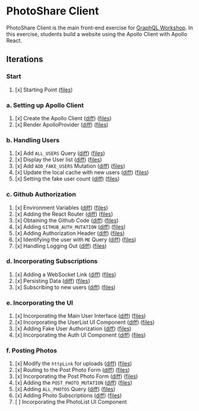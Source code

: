 PhotoShare Client
===============
PhotoShare Client is the main front-end  exercise for [GraphQL Workshop](https://www.graphqlworkshop.com). In this exercise, students build a website using the Apollo Client with Apollo React.

Iterations
---------------

### Start

1. [x] Starting Point ([files](https://github.com/graphqlworkshop/photo-share-client/tree/start))

### a. Setting up Apollo Client

1. [x] Create the Apollo Client ([diff](https://github.com/graphqlworkshop/photo-share-client/compare/start...step-a1)) ([files](https://github.com/graphqlworkshop/photo-share-client/tree/start))
2. [x] Render ApolloProvider ([diff](https://github.com/graphqlworkshop/photo-share-client/compare/step-a1...step-a2)) ([files](https://github.com/graphqlworkshop/photo-share-client/tree/step-a2))

### b. Handling Users

1. [x] Add `ALL_USERS` Query ([diff](https://github.com/graphqlworkshop/photo-share-client/compare/step-a2...step-b1)) ([files](https://github.com/graphqlworkshop/photo-share-client/tree/step-b1))
2. [x] Display the User list ([diff](https://github.com/graphqlworkshop/photo-share-client/compare/step-b1...step-b2)) ([files](https://github.com/graphqlworkshop/photo-share-client/tree/b2))
3. [x] Add `ADD_FAKE_USERS` Mutation ([diff](https://github.com/graphqlworkshop/photo-share-client/compare/step-b2...step-b3)) ([files](https://github.com/graphqlworkshop/photo-share-client/tree/step-b3))
4. [x] Update the local cache with new users ([diff](https://github.com/graphqlworkshop/photo-share-client/compare/step-b3...step-b4)) ([files](https://github.com/graphqlworkshop/photo-share-client/tree/step-b4))
5. [x] Setting the fake user count ([diff](https://github.com/graphqlworkshop/photo-share-client/compare/step-b4...step-b5)) ([files](https://github.com/graphqlworkshop/photo-share-client/tree/step-b5))

### c. Github Authorization

1. [x] Environment Variables ([diff](https://github.com/graphqlworkshop/photo-share-client/compare/step-b5...step-c1)) ([files](https://github.com/graphqlworkshop/photo-share-client/tree/step-c1))
2. [x] Adding the React Router ([diff](https://github.com/graphqlworkshop/photo-share-client/compare/step-c1...step-c2)) ([files](https://github.com/graphqlworkshop/photo-share-client/tree/step-c2))
3. [x] Obtaining the Github Code ([diff](https://github.com/graphqlworkshop/photo-share-client/compare/step-c2...step-c3)) ([files](https://github.com/graphqlworkshop/photo-share-client/tree/step-c3))
4. [x] Adding `GITHUB_AUTH_MUTATION` ([diff](https://github.com/graphqlworkshop/photo-share-client/compare/step-c3...step-c4)) ([files](https://github.com/graphqlworkshop/photo-share-client/tree/step-c4))
5. [x] Adding Authorization Header ([diff](https://github.com/graphqlworkshop/photo-share-client/compare/step-c4...step-c5)) ([files](https://github.com/graphqlworkshop/photo-share-client/tree/step-c5))
6. [x] Identifying the user with `ME` Query  ([diff](https://github.com/graphqlworkshop/photo-share-client/compare/step-c5...step-c6)) ([files](https://github.com/graphqlworkshop/photo-share-client/tree/step-c6))
7. [x] Handling Logging Out ([diff](https://github.com/graphqlworkshop/photo-share-client/compare/step-c6...step-c7)) ([files](https://github.com/graphqlworkshop/photo-share-client/tree/step-c7))

### d. Incorporating Subscriptions

1. [x] Adding a WebSocket Link ([diff](https://github.com/graphqlworkshop/photo-share-client/compare/step-c7...step-d1)) ([files](https://github.com/graphqlworkshop/photo-share-client/tree/d1))
2. [x] Persisting Data ([diff](https://github.com/graphqlworkshop/photo-share-client/compare/step-d1...step-d2)) ([files](https://github.com/graphqlworkshop/photo-share-client/tree/d2))
3. [x] Subscribing to new users ([diff](https://github.com/graphqlworkshop/photo-share-client/compare/step-d2...step-d3)) ([files](https://github.com/graphqlworkshop/photo-share-client/tree/d3))

### e. Incorporating the UI

1. [x] Incorporating the Main User Interface ([diff](https://github.com/graphqlworkshop/photo-share-client/compare/step-d3...step-e1)) ([files](https://github.com/graphqlworkshop/photo-share-client/tree/step-e1))
2. [x] Incorporating the UserList UI Component ([diff](https://github.com/graphqlworkshop/photo-share-client/compare/step-e1...step-e2)) ([files](https://github.com/graphqlworkshop/photo-share-client/tree/step-e2))
3. [x] Adding Fake User Authorization ([diff](https://github.com/graphqlworkshop/photo-share-client/compare/step-e2...step-e3)) ([files](https://github.com/graphqlworkshop/photo-share-client/tree/step-e3))
4. [x] Incorporating the Auth UI Component ([diff](https://github.com/graphqlworkshop/photo-share-client/compare/step-e3...step-e4)) ([files](https://github.com/graphqlworkshop/photo-share-client/tree/step-e4))

### f. Posting Photos

1. [x] Modify the `httpLink` for uploads ([diff](https://github.com/graphqlworkshop/photo-share-client/compare/step-e4...step-f1)) ([files](https://github.com/graphqlworkshop/photo-share-client/tree/step-f1))
2. [x] Routing to the Post Photo Form ([diff](https://github.com/graphqlworkshop/photo-share-client/compare/step-f1...step-f2)) ([files](https://github.com/graphqlworkshop/photo-share-client/tree/step-f2))
3. [x] Incorporating the Post Photo Form ([diff](https://github.com/graphqlworkshop/photo-share-client/compare/step-f2...step-f3)) ([files](https://github.com/graphqlworkshop/photo-share-client/tree/step-f3))
4. [x] Adding the `POST_PHOTO_MUTATION` ([diff](https://github.com/graphqlworkshop/photo-share-client/compare/step-f3...step-f4)) ([files](https://github.com/graphqlworkshop/photo-share-client/tree/step-f4))
5. [x] Adding `ALL_PHOTOS` Query ([diff](https://github.com/graphqlworkshop/photo-share-client/compare/step-f4...step-f5)) ([files](https://github.com/graphqlworkshop/photo-share-client/tree/step-f5))
6. [x] Adding Photo Subscriptions ([diff](https://github.com/graphqlworkshop/photo-share-client/compare/step-f5...step-f6)) ([files](https://github.com/graphqlworkshop/photo-share-client/tree/step-f6))
7. [ ] Incorporating the PhotoList UI Component